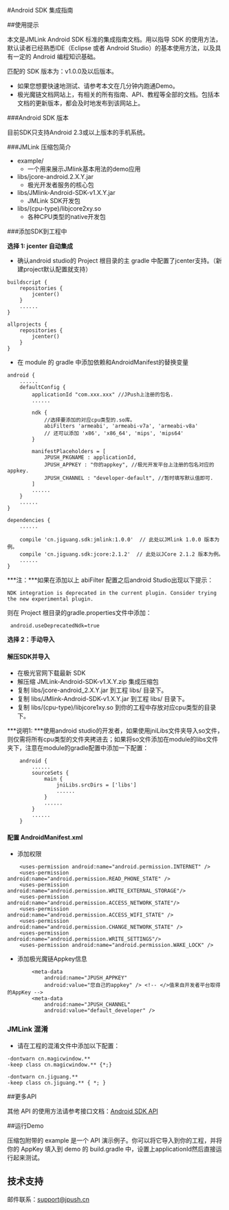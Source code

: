 #Android SDK 集成指南

##使用提示

本文是JMLink Android SDK 标准的集成指南文档。用以指导 SDK 的使用方法，默认读者已经熟悉IDE（Eclipse 或者 Android Studio）的基本使用方法，以及具有一定的 Android 编程知识基础。

匹配的 SDK 版本为：v1.0.0及以后版本。

+ 如果您想要快速地测试、请参考本文在几分钟内跑通Demo。
+ 极光魔链文档网站上，有相关的所有指南、API、教程等全部的文档。包括本文档的更新版本，都会及时地发布到该网站上。



###Android SDK 版本

目前SDK只支持Android 2.3或以上版本的手机系统。

###JMLink 压缩包简介
+ example/
   + 一个用来展示JMlink基本用法的demo应用
+ libs/jcore-android.2.X.Y.jar
   + 极光开发者服务的核心包
+ libs/JMlink-Android-SDK-v1.X.Y.jar
   + JMLink SDK开发包
+ libs/(cpu-type)/libjcore2xy.so
   + 各种CPU类型的native开发包

###添加SDK到工程中

**选择 1: jcenter 自动集成**
+ 确认android studio的 Project 根目录的主 gradle 中配置了jcenter支持。（新建project默认配置就支持）

~~~
buildscript {
    repositories {
        jcenter()
    }
    ......
}

allprojects {
    repositories {
        jcenter()
    }
}
~~~
+ 在 module 的 gradle 中添加依赖和AndroidManifest的替换变量

~~~
android {
    ......
    defaultConfig {
        applicationId "com.xxx.xxx" //JPush上注册的包名.
        ......

        ndk {
            //选择要添加的对应cpu类型的.so库。
            abiFilters 'armeabi', 'armeabi-v7a', 'armeabi-v8a'
            // 还可以添加 'x86', 'x86_64', 'mips', 'mips64'
        }

        manifestPlaceholders = [
            JPUSH_PKGNAME : applicationId,
            JPUSH_APPKEY : "你的appkey", //极光开发平台上注册的包名对应的appkey.
            JPUSH_CHANNEL : "developer-default", //暂时填写默认值即可.
        ]
        ......
    }
    ......
}

dependencies {
    ......

    compile 'cn.jiguang.sdk:jmlink:1.0.0'  // 此处以JMlink 1.0.0 版本为例。
    compile 'cn.jiguang.sdk:jcore:2.1.2'  // 此处以JCore 2.1.2 版本为例。
    ......
}
~~~

***注：***如果在添加以上 abiFilter 配置之后android Studio出现以下提示：
~~~
NDK integration is deprecated in the current plugin. Consider trying the new experimental plugin.
~~~
则在 Project 根目录的gradle.properties文件中添加：
~~~
 android.useDeprecatedNdk=true
~~~

**选择 2：手动导入**

#### 解压SDK并导入
+ 在极光官网下载最新 SDK
+ 解压缩 JMLink-Android-SDK-v1.X.Y.zip 集成压缩包
+ 复制 libs/jcore-android_2.X.Y.jar 到工程 libs/ 目录下。
+ 复制 libs/JMlink-Android-SDK-v1.X.Y.jar 到工程 libs/ 目录下。
+ 复制 libs/(cpu-type)/libjcore1xy.so 到你的工程中存放对应cpu类型的目录下。

***说明1: ***使用android studio的开发者，如果使用jniLibs文件夹导入so文件，则仅需将所有cpu类型的文件夹拷进去；如果将so文件添加在module的libs文件夹下，注意在module的gradle配置中添加一下配置：
~~~
    android {
        ......
        sourceSets {
            main {
                jniLibs.srcDirs = ['libs']
                ......
            }
            ......
        }
        ......
    }
~~~

#### 配置 AndroidManifest.xml
- 添加权限
~~~
    <uses-permission android:name="android.permission.INTERNET" />
    <uses-permission android:name="android.permission.READ_PHONE_STATE" />
    <uses-permission android:name="android.permission.WRITE_EXTERNAL_STORAGE"/>
    <uses-permission android:name="android.permission.ACCESS_NETWORK_STATE"/>
    <uses-permission android:name="android.permission.ACCESS_WIFI_STATE" />
    <uses-permission android:name="android.permission.CHANGE_NETWORK_STATE" />
    <uses-permission android:name="android.permission.WRITE_SETTINGS"/>
    <uses-permission android:name="android.permission.WAKE_LOCK" />
~~~

- 添加极光魔链Appkey信息
~~~
        <meta-data
            android:name="JPUSH_APPKEY"
            android:value="您自己的appkey" /> <!-- </>值来自开发者平台取得的AppKey -->
        <meta-data
            android:name="JPUSH_CHANNEL"
            android:value="default_developer" />
~~~

### JMLink 混淆
+ 请在工程的混淆文件中添加以下配置：

```
-dontwarn cn.magicwindow.**
-keep class cn.magicwindow.** {*;}

-dontwarn cn.jiguang.**
-keep class cn.jiguang.** { *; }
```

##更多API

其他 API 的使用方法请参考接口文档：[Android SDK API](./android_api)

##运行Demo

压缩包附带的 example 是一个 API 演示例子。你可以将它导入到你的工程，并将你的
AppKey 填入到 demo 的 build.gradle 中，设置上applicationId然后直接运行起来测试。

## 技术支持

邮件联系：[support&#64;jpush.cn](mailto:support&#64;jpush.cn)

